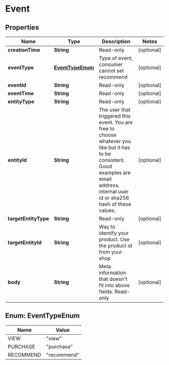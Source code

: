 
# Event

## Properties
Name | Type | Description | Notes
------------ | ------------- | ------------- | -------------
**creationTime** | **String** | Read-only |  [optional]
**eventType** | [**EventTypeEnum**](#EventTypeEnum) | Type of event, consumer cannot set recommend |  [optional]
**eventId** | **String** | Read-only |  [optional]
**eventTime** | **String** | Read-only |  [optional]
**entityType** | **String** | Read-only |  [optional]
**entityId** | **String** | The user that triggered this event. You are free to choose whatever you like but it has to be consistent. Good examples are email address, internal user id or sha256 hash of these values. |  [optional]
**targetEntityType** | **String** | Read-only |  [optional]
**targetEntityId** | **String** | Way to identify your product. Use the product id from your shop |  [optional]
**body** | **String** | Meta information that doesn&#39;t fit into above fields. Read-only |  [optional]


<a name="EventTypeEnum"></a>
## Enum: EventTypeEnum
Name | Value
---- | -----
VIEW | &quot;view&quot;
PURCHASE | &quot;purchase&quot;
RECOMMEND | &quot;recommend&quot;



